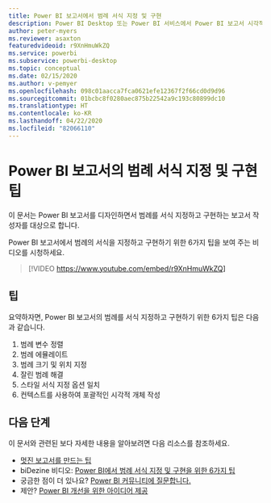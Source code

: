 ```yaml
---
title: Power BI 보고서에서 범례 서식 지정 및 구현
description: Power BI Desktop 또는 Power BI 서비스에서 Power BI 보고서 시각적 개체의 범례를 서식 지정하고 구현하기 위한 6가지 팁입니다.
author: peter-myers
ms.reviewer: asaxton
featuredvideoid: r9XnHmuWkZQ
ms.service: powerbi
ms.subservice: powerbi-desktop
ms.topic: conceptual
ms.date: 02/15/2020
ms.author: v-pemyer
ms.openlocfilehash: 098c01aacca7fca0621efe12367f2f66cd0d9d96
ms.sourcegitcommit: 01bcbc8f0280aec875b22542a9c193c80899dc10
ms.translationtype: HT
ms.contentlocale: ko-KR
ms.lasthandoff: 04/22/2020
ms.locfileid: "82066110"
---
```

# <a name="tips-to-format-and-implement-legends-in-power-bi-reports"></a>Power BI 보고서의 범례 서식 지정 및 구현 팁

이 문서는 Power BI 보고서를 디자인하면서 범례를 서식 지정하고 구현하는 보고서 작성자를 대상으로 합니다.

Power BI 보고서에서 범례의 서식을 지정하고 구현하기 위한 6가지 팁을 보여 주는 비디오를 시청하세요.

> [!VIDEO https://www.youtube.com/embed/r9XnHmuWkZQ]

## <a name="tips"></a>팁

요약하자면, Power BI 보고서의 범례를 서식 지정하고 구현하기 위한 6가지 팁은 다음과 같습니다.

1. 범례 변수 정렬
1. 범례 에뮬레이트
1. 범례 크기 및 위치 지정
1. 잘린 범례 해결
1. 스타일 서식 지정 옵션 일치
1. 컨텍스트를 사용하여 포괄적인 시각적 개체 작성

## <a name="next-steps"></a>다음 단계

이 문서와 관련된 보다 자세한 내용을 알아보려면 다음 리소스를 참조하세요.

- [멋진 보고서를 만드는 팁](../desktop-tips-and-tricks-for-creating-reports.md)
- biDezine 비디오: [Power BI에서 범례 서식 지정 및 구현을 위한 6가지 팁](https://www.youtube.com/watch?v=r9XnHmuWkZQ)
- 궁금한 점이 더 있나요? [Power BI 커뮤니티에 질문합니다.](https://community.powerbi.com/)
- 제안? [Power BI 개선을 위한 아이디어 제공](https://ideas.powerbi.com)
